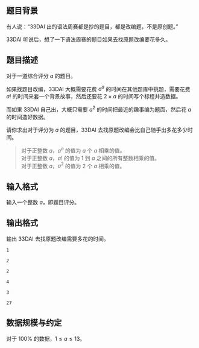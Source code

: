 ## 题目背景

有人说：“33DAI 出的语法周赛都是抄的题目，都是改编题，不是原创题。”

33DAI 听说后，想了一下语法周赛的题目如果去找原题改编要花多久。


## 题目描述

对于一道综合评分 $a$ 的题目。

如果找题目改编，33DAI 大概需要花费 $a^a$ 的时间在其他题库中挑题，需要花费 $a!$ 的时间来套一个背景故事，然后还要花 $2\times a$ 的时间写个标程并造数据。

而如果 33DAI 自己出，大概只需要 $a^2$ 的时间把最近的趣事编为题面，然后花 $a$ 的时间造好数据。

请你求出对于评分为 $a$ 的题目，33DAI 去找原题改编会比自己随手出多花多少时间。

> 对于正整数 $a$，$a^a$ 的值为 $a$ 个 $a$ 相乘的值。  
> 对于正整数 $a$，$a!$ 的值为 $1$ 到 $a$ 之间的所有整数相乘的值。  
> 对于正整数 $a$，$a^2$ 的值为 $2$ 个 $a$ 相乘的值。

## 输入格式

输入一个整数 $a$，即题目评分。

## 输出格式

输出 33DAI 去找原题改编需要多花的时间。

```input1
1
```

```output1
2
```

```input2
2
```

```output2
4
```

```input3
3
```

```output3
27
```
## 数据规模与约定

对于 $100\%$ 的数据，$1 \le a \le 13$。